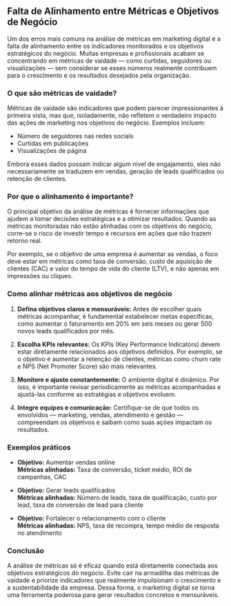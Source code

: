 ## Falta de Alinhamento entre Métricas e Objetivos de Negócio

Um dos erros mais comuns na análise de métricas em marketing digital é a falta de alinhamento entre os indicadores monitorados e os objetivos estratégicos do negócio. Muitas empresas e profissionais acabam se concentrando em métricas de vaidade — como curtidas, seguidores ou visualizações — sem considerar se esses números realmente contribuem para o crescimento e os resultados desejados pela organização.

### O que são métricas de vaidade?

Métricas de vaidade são indicadores que podem parecer impressionantes à primeira vista, mas que, isoladamente, não refletem o verdadeiro impacto das ações de marketing nos objetivos do negócio. Exemplos incluem:

- Número de seguidores nas redes sociais
- Curtidas em publicações
- Visualizações de página

Embora esses dados possam indicar algum nível de engajamento, eles não necessariamente se traduzem em vendas, geração de leads qualificados ou retenção de clientes.

### Por que o alinhamento é importante?

O principal objetivo da análise de métricas é fornecer informações que ajudem a tomar decisões estratégicas e a otimizar resultados. Quando as métricas monitoradas não estão alinhadas com os objetivos do negócio, corre-se o risco de investir tempo e recursos em ações que não trazem retorno real.

Por exemplo, se o objetivo de uma empresa é aumentar as vendas, o foco deve estar em métricas como taxa de conversão, custo de aquisição de clientes (CAC) e valor do tempo de vida do cliente (LTV), e não apenas em impressões ou cliques.

### Como alinhar métricas aos objetivos de negócio

1. **Defina objetivos claros e mensuráveis:** Antes de escolher quais métricas acompanhar, é fundamental estabelecer metas específicas, como aumentar o faturamento em 20% em seis meses ou gerar 500 novos leads qualificados por mês.

2. **Escolha KPIs relevantes:** Os KPIs (Key Performance Indicators) devem estar diretamente relacionados aos objetivos definidos. Por exemplo, se o objetivo é aumentar a retenção de clientes, métricas como churn rate e NPS (Net Promoter Score) são mais relevantes.

3. **Monitore e ajuste constantemente:** O ambiente digital é dinâmico. Por isso, é importante revisar periodicamente as métricas acompanhadas e ajustá-las conforme as estratégias e objetivos evoluem.

4. **Integre equipes e comunicação:** Certifique-se de que todos os envolvidos — marketing, vendas, atendimento e gestão — compreendam os objetivos e saibam como suas ações impactam os resultados.

### Exemplos práticos

- **Objetivo:** Aumentar vendas online  
  **Métricas alinhadas:** Taxa de conversão, ticket médio, ROI de campanhas, CAC

- **Objetivo:** Gerar leads qualificados  
  **Métricas alinhadas:** Número de leads, taxa de qualificação, custo por lead, taxa de conversão de lead para cliente

- **Objetivo:** Fortalecer o relacionamento com o cliente  
  **Métricas alinhadas:** NPS, taxa de recompra, tempo médio de resposta no atendimento

### Conclusão

A análise de métricas só é eficaz quando está diretamente conectada aos objetivos estratégicos do negócio. Evite cair na armadilha das métricas de vaidade e priorize indicadores que realmente impulsionam o crescimento e a sustentabilidade da empresa. Dessa forma, o marketing digital se torna uma ferramenta poderosa para gerar resultados concretos e mensuráveis.